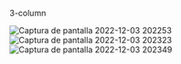 3-column 









 










 























 
![Captura de pantalla 2022-12-03 202253](https://user-images.githubusercontent.com/117450061/205460598-9b2b53df-a606-484e-a0d0-0c04a8ba851a.png)
![Captura de pantalla 2022-12-03 202323](https://user-images.githubusercontent.com/117450061/205460619-2d906d7d-2b83-4bdd-8894-c89350323af9.png)
![Captura de pantalla 2022-12-03 202349](https://user-images.githubusercontent.com/117450061/205460646-7b0dd543-3248-4c86-ab1b-8e0226dd9cd4.png)


